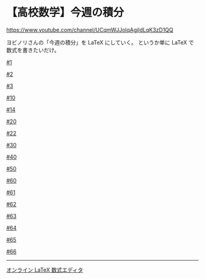 # 【高校数学】今週の積分

https://www.youtube.com/channel/UCqmWJJolqAgjIdLqK3zD1QQ

ヨビノリさんの「今週の積分」を LaTeX にしていく。
というか単に LaTeX で数式を書きたいだけ。


[#1](1/README.md)

[#2](2.md)

[#3](3.md)

[#10](10)

[#14](14.md)

[#20](20.md)

[#22](22.md)

[#30](30.md)

[#40](40.md)

[#50](50.md)

[#60](60.md)

[#61](61.md)

[#62](62.md)

[#63](63.md)

[#64](64.md)

[#65](65.md)

[#66](66.md)


----

[オンライン LaTeX 数式エディタ](https://www.codecogs.com/latex/eqneditor.php)
